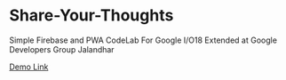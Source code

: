 # Share-Your-Thoughts
Simple Firebase and PWA CodeLab For Google I/O18 Extended at Google Developers Group Jalandhar

[Demo Link](https://sharemythought-eb15d.firebaseapp.com/)
